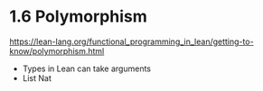 # 1.6 Polymorphism

<https://lean-lang.org/functional_programming_in_lean/getting-to-know/polymorphism.html>

- Types in Lean can take arguments
- List Nat
